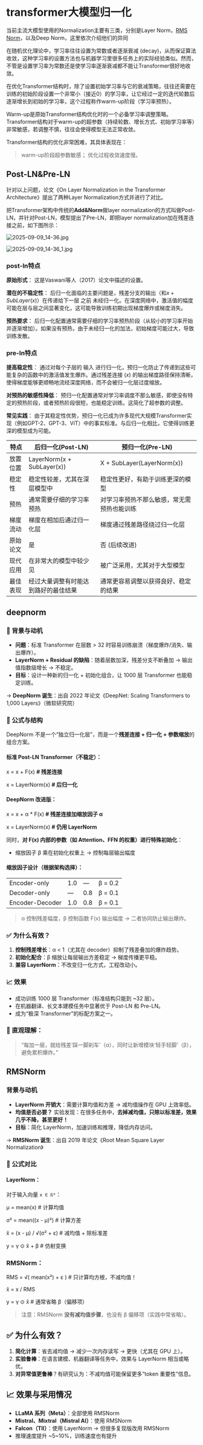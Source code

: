 # transformer大模型归一化

当前主流大模型使用的Normalization主要有三类，分别是Layer Norm，[RMS Norm](https://zhida.zhihu.com/search?content_id=225975397&content_type=Article&match_order=1&q=RMS+Norm&zd_token=eyJhbGciOiJIUzI1NiIsInR5cCI6IkpXVCJ9.eyJpc3MiOiJ6aGlkYV9zZXJ2ZXIiLCJleHAiOjE3NTc1NzE4NDUsInEiOiJSTVMgTm9ybSIsInpoaWRhX3NvdXJjZSI6ImVudGl0eSIsImNvbnRlbnRfaWQiOjIyNTk3NTM5NywiY29udGVudF90eXBlIjoiQXJ0aWNsZSIsIm1hdGNoX29yZGVyIjoxLCJ6ZF90b2tlbiI6bnVsbH0._QqipVJi_Llfnq61FfFthxIJaqUvoeUGvsMWMD_tsyg&zhida_source=entity)，以及Deep Norm，这里依次介绍他们的异同

在随机优化理论中，学习率往往设置为常数或者逐渐衰减 (decay)，从而保证算法收敛，这种学习率的设置方法也与机器学习里很多任务上的实际经验类似。然而，不管是设置学习率为常数还是使学习率逐渐衰减都不能让Transformer很好地收敛。

在优化Transformer结构时，除了设置初始学习率与它的衰减策略，往往还需要在训练的初始阶段设置一个非常小（接近0）的学习率，让它经过一定的迭代轮数后逐渐增长到初始的学习率，这个过程称作warm-up阶段（学习率预热）。

Warm-up是原始Transformer结构优化时的一个必备学习率调整策略。Transformer结构对于warm-up的超参数（持续轮数、增长方式、初始学习率等）非常敏感，若调整不慎，往往会使得模型无法正常收敛。

Transformer结构的优化非常困难，其具体表现在：

> warm-up阶段超参数敏感；
> 优化过程收敛速度慢。

## Post-LN&Pre-LN

针对以上问题，论文《On Layer Normalization in the Transformer Architecture》提出了两种Layer Normalization方式并进行了对比。

把Transformer架构中传统的**Add&Norm**做layer normalization的方式叫做Post-LN，并针对Post-LN，模型提出了Pre-LN，即把layer normalization加在残差连接之前，如下图所示：

![2025-09-09_14-36.jpg](https://cdn.jsdelivr.net/gh/zilong-ding/note-gen-image-sync@main/2987a49e-e8a4-4d29-b1ce-b375dd621638.jpeg)

![2025-09-09_14-36_1.jpg](https://cdn.jsdelivr.net/gh/zilong-ding/note-gen-image-sync@main/01d370cd-f9b3-4ba2-8883-7f03ba612dc3.jpeg)


### post-ln特点

**原始形式**： 这是Vaswani等人（2017）论文中描述的设置。

**潜在的不稳定性**： 后归一化面临的主要问题是，残差分支的输出（和$x+SubLayer(x)$）在传递给下一层 之前 未经归一化。在深度网络中，激活值的幅度可能在层与层之间显著变化，这可能导致训练初期出现梯度爆炸或梯度消失。

**预热要求**： 后归一化配置通常需要仔细的学习率预热阶段（从较小的学习率开始并逐渐增加）。如果没有预热，由于未经归一化的加法，初始梯度可能过大，导致训练发散。

### pre-ln特点

**提高稳定性**： 通过对每个子层的 输入 进行归一化，预归一化防止了传递到这些可能复杂的函数中的激活值发生爆炸。通过残差连接 (𝑥) 的输出梯度路径保持清晰，使得梯度能够更顺畅地流经深度网络，而不会被归一化层过度缩放。

**对预热的敏感性降低**： 预归一化配置通常对学习率调度不那么敏感，即使没有特定的预热阶段，或者预热阶段很短，也能稳定训练。这简化了超参数的调整。

**常见实践**： 由于其稳定性优势，预归一化已成为许多现代大规模Transformer实现（例如GPT-2、GPT-3、ViT）中的事实标准。与后归一化相比，它使得训练更深的模型成为可能。


| 特点     | 后归一化(Post-LN)                    | 预归一化(Pre-LN)                           |
| -------- | ------------------------------------ | ------------------------------------------ |
| 放置位置 | LayerNorm(x + SubLayer(x))           | X + SubLayer(LayerNorm(x))                 |
| 稳定性   | 稳定性较差，尤其在深层模型中         | 稳定性更好，有助于训练更深的模型           |
| 预热     | 通常需要仔细的学习率预热             | 对学习率预热不那么敏感，常无需预热也能训练 |
| 梯度流动 | 梯度在相加后通过归一化层             | 梯度通过残差路径绕过归一化层               |
| 原始论文 | 是                                   | 否 (后续改进)                              |
| 现代应用 | 在非常大的模型中较少见               | 被广泛采用，尤其对于大型模型               |
| 最佳表现 | 经过大量调整有时能达到路好的最佳结果 | 通常更容易调整以获得良好、稳定的结果       |


## deepnorm

### 📌 背景与动机

* **问题**：标准 Transformer 在层数 > 32 时容易训练崩溃（梯度爆炸/消失、输出爆炸）。
* **LayerNorm + Residual 的缺陷**：随着层数加深，残差分支不断叠加 → 输出值指数级增长 → 不稳定。
* **目标**：设计一种新的归一化 + 初始化组合，让 1000 层 Transformer 也能稳定训练。

→ **DeepNorm 诞生**：出自 2022 年论文《DeepNet: Scaling Transformers to 1,000 Layers》（微软研究院）

### 🧮 公式与结构

DeepNorm 不是一个“独立归一化层”，而是一个**残差连接 + 归一化 + 参数缩放**的组合方案。

#### 标准 Post-LN Transformer（不稳定）：

x = x + F(x)          **# 残差连接**

x = LayerNorm(x)      **# 后归一化**

#### DeepNorm 改进版：

x = x + α \* F(x)      **# 残差连接加缩放因子 α**

x = LayerNorm(x)      **# 仍用 LayerNorm**

同时，**对 F(x) 内部的参数（如 Attention、FFN 的权重）进行特殊初始化**：

* 缩放因子 β 乘在初始化权重上 → 控制每层输出幅度

#### 缩放因子设计（根据架构选择）：


|                 |     |     |          |
| --------------- | --- | --- | -------- |
| Encoder-only    | 1.0 | —  | β = 0.2 |
| Decoder-only    | —  | 0.8 | β = 0.1 |
| Encoder-Decoder | 1.0 | 0.8 | β = 0.1 |

> α 控制残差幅度，β 控制函数 F(x) 输出幅度 → 二者协同防止输出爆炸。

### ✅ 为什么有效？

1. **控制残差增长**：α < 1（尤其在 decoder）抑制了残差叠加的爆炸趋势。
2. **初始化配合**：β 缩放让每层输出方差稳定 → 梯度传播更平稳。
3. **兼容 LayerNorm**：不改变归一化方式，工程改动小。

### 📈 效果

* 成功训练 1000 层 Transformer（标准结构只能到 \~32 层）。
* 在机器翻译、长文本建模任务中显著优于 Post-LN 和 Pre-LN。
* 成为“极深 Transformer”的标配方案之一。

### 🧠 直观理解：

> “每加一层，就给残差‘踩一脚刹车’（α），同时让新增模块‘轻手轻脚’（β），避免累积爆炸。”






## RMSNorm




### 背景与动机

* **LayerNorm 开销大**：需要计算均值和方差 → 减均值操作在 GPU 上效率低。
* **均值是否必要？** 实验发现：在很多任务中，**去掉减均值，只除以标准差，效果几乎不降，甚至更好！**
* **目标**：简化 LayerNorm，加速训练和推理，降低内存访问。

→ **RMSNorm 诞生**：出自 2019 年论文《Root Mean Square Layer Normalization》

### 🧮 公式对比

#### LayerNorm：

对于输入向量 `x ∈ ℝᴰ`：

μ = mean(x)                    # 计算均值

σ² = mean((x - μ)²)            # 计算方差

x̂ = (x - μ) / √(σ² + ε)        # 减均值 + 除标准差

y = γ ⊙ x̂ + β                  # 仿射变换

### RMSNorm：

RMS = √( mean(x²) + ε )        # 只计算均方根，不减均值！

x̂ = x / RMS

y = γ ⊙ x̂                      # 通常省略 β（偏移项）

> 注意：RMSNorm **没有减均值步骤**，也没有 β 偏移项（实践中常省略）。

## ✅ 为什么有效？

1. **简化计算**：省去减均值 → 减少一次内存读写 → 更快（尤其在 GPU 上）。
2. **实验鲁棒**：在语言建模、机器翻译等任务中，效果与 LayerNorm 相当或略优。
3. **对异常值更鲁棒**？有研究认为：不减均值可能保留更多“token 重要性”信息。

## 📈 效果与采用情况

* **LLaMA 系列（Meta）**：全部使用 RMSNorm
* **Mistral、Mixtral（Mistral AI）**：使用 RMSNorm
* **Falcon（TII）**：使用 LayerNorm → 但很多复现版改用 RMSNorm
* 推理速度提升 \~5\~10%，训练速度也有提升
